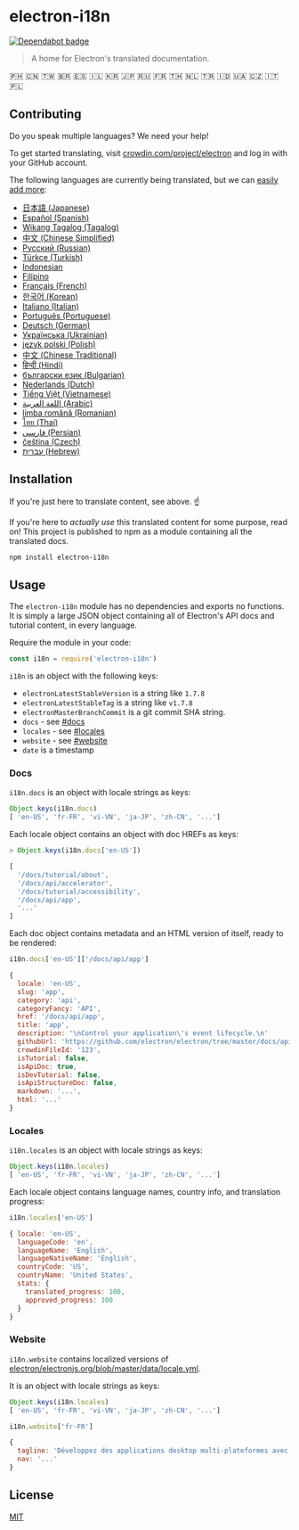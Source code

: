 # electron-i18n

[![Dependabot badge](https://img.shields.io/badge/Dependabot-enabled-blue.svg)](https://dependabot.com/)

> A home for Electron's translated documentation.

🇵🇭 🇨🇳 🇹🇼 🇧🇷 🇪🇸 🇮🇱 🇰🇷 🇯🇵 🇷🇺 🇫🇷 🇹🇭 🇳🇱 🇹🇷 🇮🇩 🇺🇦 🇨🇿 🇮🇹 🇵🇱

## Contributing

Do you speak multiple languages? We need your help!

To get started translating, visit
[crowdin.com/project/electron](https://crowdin.com/project/electron)
and log in with your GitHub account.

The following languages are currently being translated, but we can
[easily add more]((https://github.com/electron/i18n/issues/new?title=new%20language%20request)):

<!-- start language-table -->
- [日本語 (Japanese)](https://crowdin.com/project/electron/ja)
- [Español (Spanish)](https://crowdin.com/project/electron/es-ES)
- [Wikang Tagalog (Tagalog)](https://crowdin.com/project/electron/tl)
- [中文 (Chinese Simplified)](https://crowdin.com/project/electron/zh-CN)
- [Русский (Russian)](https://crowdin.com/project/electron/ru)
- [Türkçe (Turkish)](https://crowdin.com/project/electron/tr)
- [Indonesian](https://crowdin.com/project/electron/id)
- [Filipino](https://crowdin.com/project/electron/fil)
- [Français (French)](https://crowdin.com/project/electron/fr)
- [한국어 (Korean)](https://crowdin.com/project/electron/ko)
- [Italiano (Italian)](https://crowdin.com/project/electron/it)
- [Português (Portuguese)](https://crowdin.com/project/electron/pt-BR)
- [Deutsch (German)](https://crowdin.com/project/electron/de)
- [Українська (Ukrainian)](https://crowdin.com/project/electron/uk)
- [język polski (Polish)](https://crowdin.com/project/electron/pl)
- [中文 (Chinese Traditional)](https://crowdin.com/project/electron/zh-TW)
- [हिन्दी (Hindi)](https://crowdin.com/project/electron/hi)
- [български език (Bulgarian)](https://crowdin.com/project/electron/bg)
- [Nederlands (Dutch)](https://crowdin.com/project/electron/nl)
- [Tiếng Việt (Vietnamese)](https://crowdin.com/project/electron/vi)
- [اللغة العربية (Arabic)](https://crowdin.com/project/electron/ar)
- [limba română (Romanian)](https://crowdin.com/project/electron/ro)
- [ไทย (Thai)](https://crowdin.com/project/electron/th)
- [فارسی (Persian)](https://crowdin.com/project/electron/fa)
- [čeština (Czech)](https://crowdin.com/project/electron/cs)
- [עברית (Hebrew)](https://crowdin.com/project/electron/he)
<!-- end language-table -->

## Installation

If you're just here to translate content, see above. ☝️

If you're here to _actually use_ this translated content for some purpose,
read on! This project is published to npm as a module containing all the
translated docs.

```sh
npm install electron-i18n
```

## Usage

The `electron-i18n` module has no dependencies and exports no functions. It is
simply a large JSON object containing all of Electron's API docs and tutorial
content, in every language.

Require the module in your code:

```js
const i18n = require('electron-i18n')
```

`i18n` is an object with the following keys:

- `electronLatestStableVersion` is a string like `1.7.8`
- `electronLatestStableTag` is a string like `v1.7.8`
- `electronMasterBranchCommit` is a git commit SHA string.
- `docs` - see [#docs](#docs)
- `locales` - see [#locales](#locales)
- `website` - see [#website](#website)
- `date` is a timestamp

### Docs

`i18n.docs` is an object with locale strings as keys:

```js
Object.keys(i18n.docs)
[ 'en-US', 'fr-FR', 'vi-VN', 'ja-JP', 'zh-CN', '...']
```

Each locale object contains an object with doc HREFs as keys:

```js
> Object.keys(i18n.docs['en-US'])

[
  '/docs/tutorial/about',
  '/docs/api/accelerator',
  '/docs/tutorial/accessibility',
  '/docs/api/app',
  '...'
]
```

Each doc object contains metadata and an HTML version of itself, ready to be
rendered:

```js
i18n.docs['en-US']['/docs/api/app']

{
  locale: 'en-US',
  slug: 'app',
  category: 'api',
  categoryFancy: 'API',
  href: '/docs/api/app',
  title: 'app',
  description: '\nControl your application\'s event lifecycle.\n'
  githubUrl: 'https://github.com/electron/electron/tree/master/docs/api/app.md',
  crowdinFileId: '123',
  isTutorial: false,
  isApiDoc: true,
  isDevTutorial: false,
  isApiStructureDoc: false,
  markdown: '...',
  html: '...'
}
```


### Locales

`i18n.locales` is an object with locale strings as keys:

```js
Object.keys(i18n.locales)
[ 'en-US', 'fr-FR', 'vi-VN', 'ja-JP', 'zh-CN', '...']
```

Each locale object contains language names, country info, and translation
progress:

```js
i18n.locales['en-US']

{ locale: 'en-US',
  languageCode: 'en',
  languageName: 'English',
  languageNativeName: 'English',
  countryCode: 'US',
  countryName: 'United States',
  stats: {
    translated_progress: 100,
    approved_progress: 100
  }
}
```

### Website

`i18n.website` contains localized versions of [electron/electronjs.org/blob/master/data/locale.yml](https://github.com/electron/electronjs.org/blob/master/data/locale.yml).

It is an object with locale strings as keys:

```js
Object.keys(i18n.locales)
[ 'en-US', 'fr-FR', 'vi-VN', 'ja-JP', 'zh-CN', '...']
```

```js
i18n.website['fr-FR']

{
  tagline: 'Développez des applications desktop multi-plateformes avec JavaScript, HTML et CSS',
  nav: '...'
}
```


## License

[MIT](license)

[Crowdin]: https://crowdin.com/project/electron
